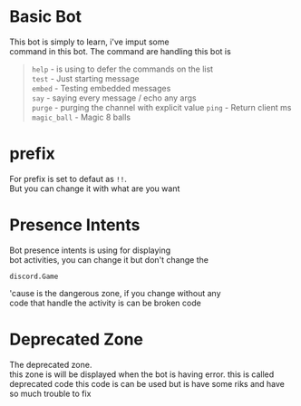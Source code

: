# Basic Bot
This bot is simply to learn, i've imput some<br>
command in this bot.
The command are handling this bot is
> `help` - is using to defer the commands on the list<br>
> `test` - Just starting message<br>
> `embed` - Testing embedded messages <br>
> `say` - saying every message / echo any args<br>
> `purge` - purging the channel with explicit value
> `ping` - Return client ms <br>
> `magic_ball` - Magic 8 balls <br>

# prefix
For prefix is set to defaut as `!!`.<br>
But you can change it with what are you want<br>

# Presence Intents
Bot presence intents is using for displaying <br>
bot activities, you can change it but don't change the<br>
```
discord.Game
```
'cause is the dangerous zone, if you change without any <br>
code that handle the activity is can be broken code

# Deprecated Zone
The deprecated zone.<br>
this zone is will be displayed when the bot is having
error. this is called deprecated code
this code is can be used but is have some riks and
have so much trouble to fix
